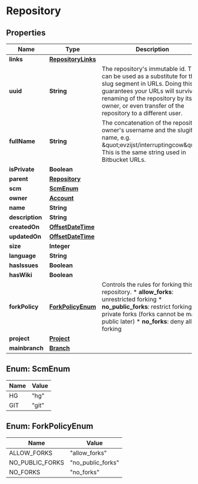 # Repository

## Properties
Name | Type | Description | Notes
------------ | ------------- | ------------- | -------------
**links** | [**RepositoryLinks**](RepositoryLinks.md) |  |  [optional]
**uuid** | **String** | The repository&#x27;s immutable id. This can be used as a substitute for the slug segment in URLs. Doing this guarantees your URLs will survive renaming of the repository by its owner, or even transfer of the repository to a different user. |  [optional]
**fullName** | **String** | The concatenation of the repository owner&#x27;s username and the slugified name, e.g. \&quot;evzijst/interruptingcow\&quot;. This is the same string used in Bitbucket URLs. |  [optional]
**isPrivate** | **Boolean** |  |  [optional]
**parent** | [**Repository**](Repository.md) |  |  [optional]
**scm** | [**ScmEnum**](#ScmEnum) |  |  [optional]
**owner** | [**Account**](Account.md) |  |  [optional]
**name** | **String** |  |  [optional]
**description** | **String** |  |  [optional]
**createdOn** | [**OffsetDateTime**](OffsetDateTime.md) |  |  [optional]
**updatedOn** | [**OffsetDateTime**](OffsetDateTime.md) |  |  [optional]
**size** | **Integer** |  |  [optional]
**language** | **String** |  |  [optional]
**hasIssues** | **Boolean** |  |  [optional]
**hasWiki** | **Boolean** |  |  [optional]
**forkPolicy** | [**ForkPolicyEnum**](#ForkPolicyEnum) |  Controls the rules for forking this repository.  * **allow_forks**: unrestricted forking * **no_public_forks**: restrict forking to private forks (forks cannot   be made public later) * **no_forks**: deny all forking  |  [optional]
**project** | [**Project**](Project.md) |  |  [optional]
**mainbranch** | [**Branch**](Branch.md) |  |  [optional]

<a name="ScmEnum"></a>
## Enum: ScmEnum
Name | Value
---- | -----
HG | &quot;hg&quot;
GIT | &quot;git&quot;

<a name="ForkPolicyEnum"></a>
## Enum: ForkPolicyEnum
Name | Value
---- | -----
ALLOW_FORKS | &quot;allow_forks&quot;
NO_PUBLIC_FORKS | &quot;no_public_forks&quot;
NO_FORKS | &quot;no_forks&quot;
